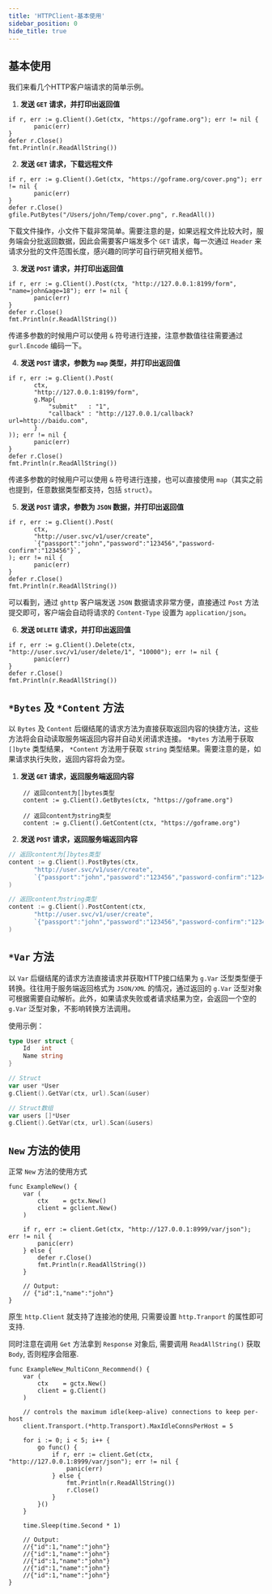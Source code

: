 ```yaml
---
title: 'HTTPClient-基本使用'
sidebar_position: 0
hide_title: true
---
```


## 基本使用

我们来看几个HTTP客户端请求的简单示例。

1. **发送 `GET` 请求，并打印出返回值**









```
if r, err := g.Client().Get(ctx, "https://goframe.org"); err != nil {
       panic(err)
}
defer r.Close()
fmt.Println(r.ReadAllString())
```

2. **发送 `GET` 请求，下载远程文件**









```
if r, err := g.Client().Get(ctx, "https://goframe.org/cover.png"); err != nil {
       panic(err)
}
defer r.Close()
gfile.PutBytes("/Users/john/Temp/cover.png", r.ReadAll())
```





下载文件操作，小文件下载非常简单。需要注意的是，如果远程文件比较大时，服务端会分批返回数据，因此会需要客户端发多个 `GET` 请求，每一次通过 `Header` 来请求分批的文件范围长度，感兴趣的同学可自行研究相关细节。

3. **发送 `POST` 请求，并打印出返回值**









```
if r, err := g.Client().Post(ctx, "http://127.0.0.1:8199/form", "name=john&age=18"); err != nil {
       panic(err)
}
defer r.Close()
fmt.Println(r.ReadAllString())
```





传递多参数的时候用户可以使用 `&` 符号进行连接，注意参数值往往需要通过 `gurl.Encode` 编码一下。

4. **发送 `POST` 请求，参数为 `map` 类型，并打印出返回值**









```
if r, err := g.Client().Post(
       ctx,
       "http://127.0.0.1:8199/form",
       g.Map{
           "submit"   : "1",
           "callback" : "http://127.0.0.1/callback?url=http://baidu.com",
       }
)); err != nil {
       panic(err)
}
defer r.Close()
fmt.Println(r.ReadAllString())
```





传递多参数的时候用户可以使用 `&` 符号进行连接，也可以直接使用 `map`（其实之前也提到，任意数据类型都支持，包括 `struct`）。

5. **发送 `POST` 请求，参数为 `JSON` 数据，并打印出返回值**









```
if r, err := g.Client().Post(
       ctx,
       "http://user.svc/v1/user/create",
       `{"passport":"john","password":"123456","password-confirm":"123456"}`,
); err != nil {
       panic(err)
}
defer r.Close()
fmt.Println(r.ReadAllString())
```





可以看到，通过 `ghttp` 客户端发送 `JSON` 数据请求非常方便，直接通过 `Post` 方法提交即可，客户端会自动将请求的 `Content-Type` 设置为 `application/json`。

6. **发送 `DELETE` 请求，并打印出返回值**









```
if r, err := g.Client().Delete(ctx, "http://user.svc/v1/user/delete/1", "10000"); err != nil {
       panic(err)
}
defer r.Close()
fmt.Println(r.ReadAllString())
```


## `*Bytes` 及 `*Content` 方法

以 `Bytes` 及 `Content` 后缀结尾的请求方法为直接获取返回内容的快捷方法，这些方法将会自动读取服务端返回内容并自动关闭请求连接。 `*Bytes` 方法用于获取 `[]byte` 类型结果， `*Content` 方法用于获取 `string` 类型结果。需要注意的是，如果请求执行失败，返回内容将会为空。

1. **发送 `GET` 请求，返回服务端返回内容**









```
    // 返回content为[]bytes类型
    content := g.Client().GetBytes(ctx, "https://goframe.org")
```













```
    // 返回content为string类型
    content := g.Client().GetContent(ctx, "https://goframe.org")
```

2. **发送 `POST` 请求，返回服务端返回内容**









```go
// 返回content为[]bytes类型
content := g.Client().PostBytes(ctx,
       "http://user.svc/v1/user/create",
       `{"passport":"john","password":"123456","password-confirm":"123456"}`,
)
```













```go
// 返回content为string类型
content := g.Client().PostContent(ctx,
       "http://user.svc/v1/user/create",
       `{"passport":"john","password":"123456","password-confirm":"123456"}`,
)
```


## `*Var` 方法

以 `Var` 后缀结尾的请求方法直接请求并获取HTTP接口结果为 `g.Var` 泛型类型便于转换。往往用于服务端返回格式为 `JSON/XML` 的情况，通过返回的 `g.Var` 泛型对象可根据需要自动解析。此外，如果请求失败或者请求结果为空，会返回一个空的 `g.Var` 泛型对象，不影响转换方法调用。

使用示例：

```go
type User struct {
    Id   int
    Name string
}
```

```go
// Struct
var user *User
g.Client().GetVar(ctx, url).Scan(&user)
```

```go
// Struct数组
var users []*User
g.Client().GetVar(ctx, url).Scan(&users)
```

## `New` 方法的使用

正常 `New` 方法的使用方式

```
func ExampleNew() {
	var (
		ctx    = gctx.New()
		client = gclient.New()
	)

	if r, err := client.Get(ctx, "http://127.0.0.1:8999/var/json"); err != nil {
		panic(err)
	} else {
		defer r.Close()
		fmt.Println(r.ReadAllString())
	}

	// Output:
	// {"id":1,"name":"john"}
}
```

原生 `http.Client` 就支持了连接池的使用, 只需要设置 `http.Tranport` 的属性即可支持.

同时注意在调用 `Get` 方法拿到 `Response` 对象后, 需要调用 `ReadAllString()` 获取 `Body`, 否则程序会阻塞.

```
func ExampleNew_MultiConn_Recommend() {
	var (
		ctx    = gctx.New()
		client = g.Client()
	)

	// controls the maximum idle(keep-alive) connections to keep per-host
	client.Transport.(*http.Transport).MaxIdleConnsPerHost = 5

	for i := 0; i < 5; i++ {
		go func() {
			if r, err := client.Get(ctx, "http://127.0.0.1:8999/var/json"); err != nil {
				panic(err)
			} else {
				fmt.Println(r.ReadAllString())
				r.Close()
			}
		}()
	}

	time.Sleep(time.Second * 1)

	// Output:
	//{"id":1,"name":"john"}
	//{"id":1,"name":"john"}
	//{"id":1,"name":"john"}
	//{"id":1,"name":"john"}
	//{"id":1,"name":"john"}
}
```